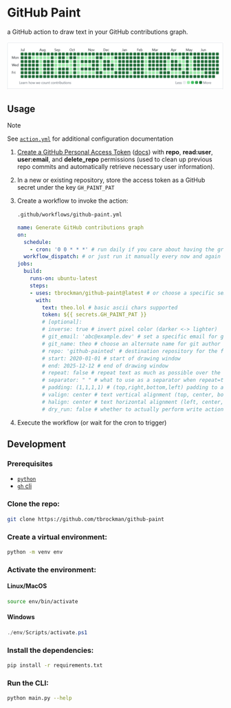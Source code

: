 # GitHub Paint
a GitHub action to draw text in your GitHub contributions graph.

![example contribution graph](./assets/example.png)

## Usage

> [!NOTE] 
> See [`action.yml`](./action.yml) for additional configuration documentation

1. [Create a GitHub Personal Access Token](https://github.com/settings/tokens) ([docs](https://docs.github.com/en/authentication/keeping-your-account-and-data-secure/managing-your-personal-access-tokens])) with **repo**, **read:user**, **user:email**, and **delete_repo** permissions (used to clean up previous repo commits and automatically retrieve necessary user information).
1. In a new or existing repository, store the access token as a GitHub secret under the key `GH_PAINT_PAT`
1. Create a workflow to invoke the action:

    `.github/workflows/github-paint.yml`
    ```yml
    name: Generate GitHub contributions graph
    on: 
      schedule:
        - cron: '0 0 * * *' # run daily if you care about having the graph coloring up-to-date
      workflow_dispatch: # or just run it manually every now and again
    jobs:
      build:
        runs-on: ubuntu-latest
        steps:
        - uses: tbrockman/github-paint@latest # or choose a specific semver (ex. tbrockman/github-paint@v1.0.1)
          with:
            text: theo.lol # basic ascii chars supported
            token: ${{ secrets.GH_PAINT_PAT }}
            # [optional]:
            # inverse: true # invert pixel color (darker <-> lighter)
            # git_email: 'abc@example.dev' # set a specific email for git author attribution (defaults to token user primary email)
            # git_name: theo # choose an alternate name for git author contribution (defaults to token user name)
            # repo: 'github-painted' # destination repository for the filler commits
            # start: 2020-01-01 # start of drawing window
            # end: 2025-12-12 # end of drawing window
            # repeat: false # repeat text as much as possible over the window
            # separator: " " # what to use as a separator when repeat=true
            # padding: (1,1,1,1) # (top,right,bottom,left) padding to add to the window (will clip content if necessary)
            # valign: center # text vertical alignment (top, center, bottom)
            # halign: center # text horizontal alignment (left, center, right)
            # dry_run: false # whether to actually perform write actions (manage commits or repos)
    ```
1. Execute the workflow (or wait for the cron to trigger)


## Development

### Prerequisites

* [`python`](https://www.python.org/downloads/)
* [`gh` cli](https://cli.github.com/)

### Clone the repo:

```bash
git clone https://github.com/tbrockman/github-paint
```

### Create a virtual environment:
```bash
python -m venv env
```

### Activate the environment:

#### Linux/MacOS
```bash
source env/bin/activate
```

#### Windows
```powershell
./env/Scripts/activate.ps1
```

### Install the dependencies:

```bash
pip install -r requirements.txt
```

### Run the CLI:

```bash
python main.py --help
```